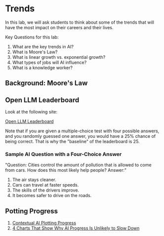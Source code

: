 # Trends

In this lab, we will ask students to think about some of the trends
that will have the most impact on their careers and their lives.

Key Questions for this lab:

1. What are the key trends in AI?
2. What is Moore's Law?
3. What is linear growth vs. exponential growth?
4. What types of jobs will AI influence?
5. What is a knowledge worker?

## Background: Moore's Law

## Open LLM Leaderboard

Look at the following site:

[Open LLM Leaderboard](https://huggingface.co/spaces/HuggingFaceH4/open_llm_leaderboard)

Note that if you are given a multiple-choice test with four possible answers, and you randomly guessed one answer, you would have a 25% chance of being correct.  That is why the "baseline" of the leaderboard is 25.

### Sample AI Question with a Four-Choice Answer

"Question: Cities control the amount of pollution that is allowed to come from cars. How does this most likely help people? Answer:"

1. The air stays cleaner.
2. Cars can travel at faster speeds.
3. The skills of the drivers improve.
4. It becomes safer to drive on the roads.

## Potting Progress

1. [Contextual AI Plotting Progress](https://contextual.ai/plotting-progress-in-ai/)
2. [4 Charts That Show Why AI Progress Is Unlikely to Slow Down](https://time.com/6300942/ai-progress-charts/)